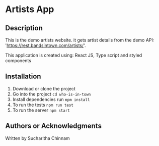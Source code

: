 # Artists App

## Description

This is the demo artists website. it gets artist details from the demo API: 'https://rest.bandsintown.com/artists/'.

This application is created using: React JS, Type script and styled components

## Installation

1. Download or clone the project
2. Go into the project `cd who-is-in-town`
3. Install dependencies run `npm install`
4. To run the tests `npm run test`
5. To run the server `npm start`

## Authors or Acknowledgments

Written by Sucharitha Chinnam

